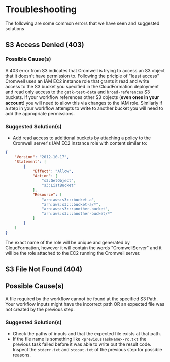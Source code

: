 # Troubleshooting

The following are some common errors that we have seen and suggested solutions

## S3 Access Denied (403)
### Possible Cause(s)
A 403 error from S3 indicates that Cromwell is trying to access an S3 object
that it doesn't have permission to.
Following the priciple of "least access" Cromwell uses an IAM EC2 instance role
that grants it read and write access to the S3 bucket you specified in the
CloudFormation deployment and read only access to the `gatk-test-data`
and `broad-references` S3 buckets.
If your workflow references other S3 objects (**even ones in your account**)
you will need to allow this via changes to the IAM role. Similarly if a step in
your workflow attempts to write to another bucket you will need to add
the appropriate permissions.

### Suggested Solution(s)

 * Add read access to additional buckets by attaching a policy to the Cromwell
 server's IAM EC2 instance role with content similar to:

```JSON
{
    "Version": "2012-10-17",
    "Statement": [
        {
            "Effect": "Allow",
            "Action": [
                "s3:GetObject",
                "s3:ListBucket"
            ],
            "Resource": [
                "arn:aws:s3:::bucket-a",
                "arn:aws:s3:::bucket-a/*",
                "arn:aws:s3:::another-bucket",
                "arn:aws:s3:::another-bucket/*"
            ]
        }
    ]
}
```
The exact name of the role will be unique and generated by CloudFormation,
however it will contain the words "CromwellServer" and it will be the role attached
to the EC2 running the Cromwell server.

## S3 File Not Found (404)

## Possible Cause(s)
A file required by the workflow cannot be found at the
specified S3 Path. Your workflow inputs might have the incorrect path OR an
expected file was not created by the previous step.

### Suggested Solution(s)
* Check the paths of inputs and that the expected file exists at that path.
* If the file name is something like `<previousTaskName>-rc.txt` the previous task
failed before it was able to write out the result code. Inspect the `stderr.txt`
and `stdout.txt` of the previous step for possible reasons.
